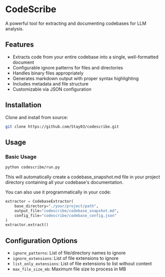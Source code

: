 # CodeScribe

A powerful tool for extracting and documenting codebases for LLM analysis.

## Features

- Extracts code from your entire codebase into a single, well-formatted document
- Configurable ignore patterns for files and directories
- Handles binary files appropriately
- Generates markdown output with proper syntax highlighting
- Includes metadata and file structure
- Customizable via JSON configuration

## Installation

Clone and install from source:

```bash
git clone https://github.com/Stay03/codescribe.git

```

## Usage

### Basic Usage

```bash
python codescribe/run.py
```

This will automatically create a codebase_snapshot.md file in your project directory containing all your codebase's documentation.

You can also use it programmatically in your code:

```python
extractor = CodebaseExtractor(
    base_directory="./your/project/path",
    output_file="codescribe/codebase_snapshot.md",
    config_file="codescribe/codebase_config.json"
)
extractor.extract()
```

## Configuration Options

- `ignore_patterns`: List of file/directory names to ignore
- `ignore_extensions`: List of file extensions to ignore
- `list_only_extensions`: List of file extensions to list without content
- `max_file_size_mb`: Maximum file size to process in MB